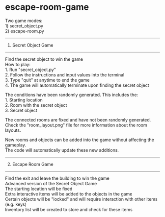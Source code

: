 # escape-room-game

Two game modes:  
    1) secret_object.py  
    2) escape-room.py  

----------------------------
1) Secret Object Game
----------------------------
Find the secret object to win the game  
How to play:  
    1. Run "secret_object.py"  
    2. Follow the instructions and input values into the terminal  
    3. Type "quit" at anytime to end the game  
    4. The game will automatically terminate upon finding the secret object  

The conditions have been randomly generated. This includes the:  
    1. Starting location  
    2. Room with the secret object  
    3. Secret object  

The connected rooms are fixed and have not been randomly generated.  
Check the "room_layout.png" file for more information about the room layouts.  

New rooms and objects can be added into the game without affecting the gameplay.  
The code will automatically update these new additions.  

----------------------------
2) Escape Room Game
----------------------------
Find the exit and leave the building to win the game  
Advanced version of the Secret Object Game  
The starting location will be fixed  
Extra interactive items will be added to the objects in the game  
Certain objects will be "locked" and will require interaction with other items (e.g. keys)  
Inventory list will be created to store and check for these items  
